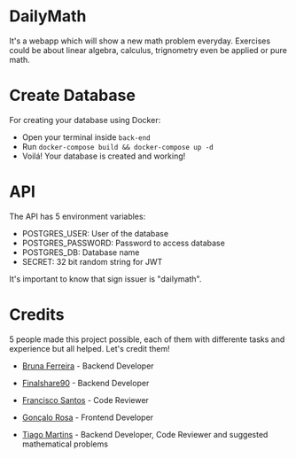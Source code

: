 # DailyMath
It's a webapp which will show a new math problem everyday. Exercises could be about linear algebra, calculus, trignometry even be applied or pure math.

# Create Database
For creating your database using Docker:

* Open your terminal inside `back-end`
* Run `docker-compose build && docker-compose up -d` 
* Voilá! Your database is created and working!


# API
The API has 5 environment variables:

* POSTGRES_USER: User of the database
* POSTGRES_PASSWORD: Password to access database
* POSTGRES_DB: Database name
* SECRET: 32 bit random string for JWT

It's important to know that sign issuer is "dailymath".

# Credits
5 people made this project possible, each of them with differente tasks and experience but all helped. Let's credit them!

* [Bruna Ferreira](https://github.com/bugelseif) - Backend Developer

* [Finalshare90](https://github.com/Finalshare90) - Backend Developer

* [Francisco Santos](https://github.com/ProgramingIsTheFuture) - Code Reviewer

* [Gonçalo Rosa](https://github.com/GoncalojmRosa) - Frontend Developer

* [Tiago Martins](https://github.com/ttiagojm) - Backend Developer, Code Reviewer and suggested mathematical problems
